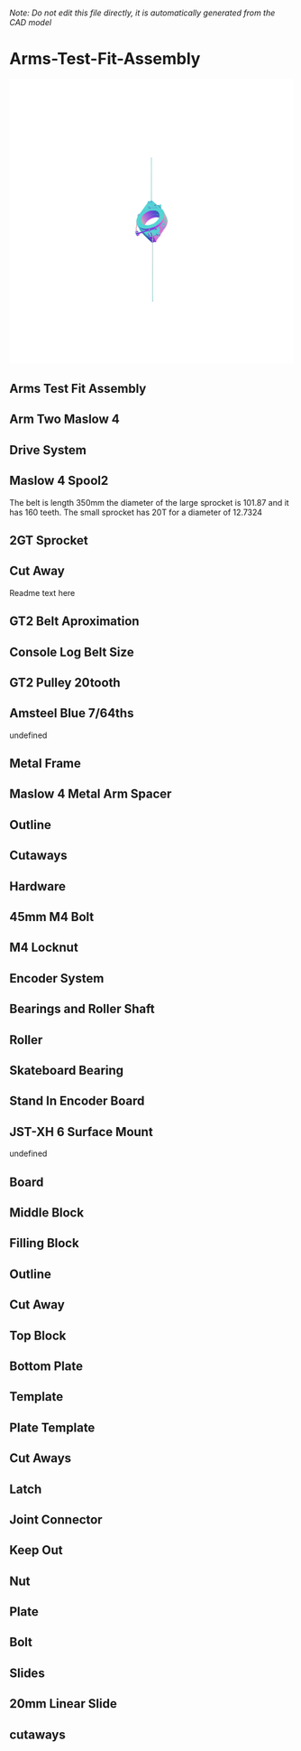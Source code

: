 ###### Note: Do not edit this file directly, it is automatically generated from the CAD model

# Arms-Test-Fit-Assembly

![](/project.svg)

## Arms Test Fit Assembly


## Arm Two Maslow 4


## Drive System


## Maslow 4 Spool2


The belt is length 350mm the diameter of the large sprocket is 101.87 and it has 160 teeth. The small sprocket has 20T for a diameter of 12.7324


## 2GT Sprocket


## Cut Away


Readme text here


## GT2 Belt Aproximation 


## Console Log Belt Size


## GT2 Pulley 20tooth


## Amsteel Blue 7/64ths


undefined


## Metal Frame


## Maslow 4 Metal Arm Spacer


## Outline


## Cutaways


## Hardware


## 45mm M4 Bolt


## M4 Locknut


## Encoder System


## Bearings and Roller Shaft


## Roller


## Skateboard Bearing


## Stand In Encoder Board


## JST-XH 6 Surface Mount


undefined


## Board


## Middle Block


## Filling Block


## Outline


## Cut Away


## Top Block


## Bottom Plate


## Template


## Plate Template


## Cut Aways


## Latch


## Joint Connector


## Keep Out


## Nut


## Plate


## Bolt


## Slides


## 20mm Linear Slide


## cutaways


